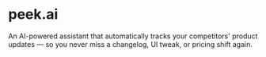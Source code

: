 # peek.ai
An AI-powered assistant that automatically tracks your competitors' product updates — so you never miss a changelog, UI tweak, or pricing shift again.  
